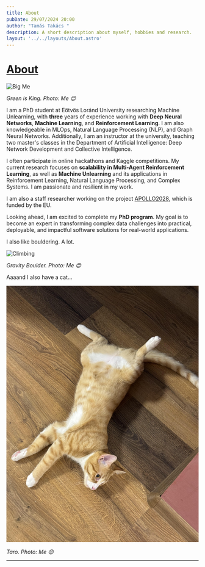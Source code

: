 ```yaml
---
title: About
pubDate: 29/07/2024 20:00
author: "Tamás Takács "
description: A short description about myself, hobbies and research.
layout: '../../layouts/About.astro'
---
```


# <u> About </u>

![Big Me](../../assets/about/bigme.png)

*Green is King. Photo: <span class="font-extrabold">Me 😊</span>*

I am a PhD student at Eötvös Loránd University researching Machine Unlearning, with **three** years of experience working with **Deep Neural Networks**, **Machine Learning**, and **Reinforcement Learning**. I am also knowledgeable in MLOps, Natural Language Processing (NLP), and Graph Neural Networks. Additionally, I am an instructor at the university, teaching two master's classes in the Department of Artificial Intelligence: Deep Network Development and Collective Intelligence.

I often participate in online hackathons and Kaggle competitions. My current research focuses on **scalability in Multi-Agent Reinforcement Learning**, as well as **Machine Unlearning** and its applications in Reinforcement Learning, Natural Language Processing, and Complex Systems. I am passionate and resilient in my work.

I am also a staff researcher working on the project [APOLLO2028](https://www.apollo-2028.eu/), which is funded by the EU.

Looking ahead, I am excited to complete my **PhD program**. My goal is to become an expert in transforming complex data challenges into practical, deployable, and impactful software solutions for real-world applications.

I also like bouldering. A lot.

![Climbing](../../assets/about/climbing.jpg)

*Gravity Boulder. Photo: <span class="font-extrabold">Me 😊</span>*

Aaaand I also have a cat...

![Taro](../../assets/about/taro.jpg)

*Taro. Photo: <span class="font-extrabold">Me 😊</span>*

<hr class="border-1 border-t border-tcotta my-0" />